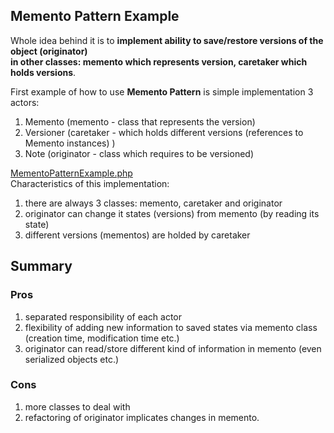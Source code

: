 ## Memento Pattern Example
Whole idea behind it is to **implement ability to save/restore versions of the object (originator)<br />
in other classes: memento which represents version, caretaker which holds versions**. <br />

First example of how to use **Memento Pattern** is simple implementation 3 actors: <br />
 1. Memento (memento - class that represents the version)
 2. Versioner (caretaker - which holds different versions (references to Memento instances) )
 3. Note (originator - class which requires to be versioned)

[MementoPatternExample.php](MementoPatternExample.php)<br />
Characteristics of this implementation:
 1. there are always 3 classes: memento, caretaker and originator
 2. originator can change it states (versions) from memento (by reading its state)
 3. different versions (mementos) are holded by caretaker

## Summary
### Pros
 1. separated responsibility of each actor
 2. flexibility of adding new information to saved states via memento class (creation time, modification time etc.)
 3. originator can read/store different kind of information in memento (even serialized objects etc.)

### Cons
 1. more classes to deal with
 2. refactoring of originator implicates changes in memento.
